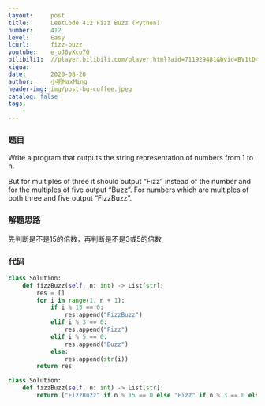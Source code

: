```yaml
---
layout:     post
title:      LeetCode 412 Fizz Buzz (Python)
number:     412
level:      Easy
lcurl:      fizz-buzz
youtube:    e_oJ0yXco7Q
bilibili1:  //player.bilibili.com/player.html?aid=711929481&bvid=BV1tD4y1m76j&cid=229077367&page=1
xigua:      
date:       2020-08-26
author:     小明MaxMing
header-img: img/post-bg-coffee.jpeg
catalog: false
tags:
    - 
---
```


### 题目

Write a program that outputs the string representation of numbers from 1 to n.

But for multiples of three it should output “Fizz” instead of the number and for the multiples of five output “Buzz”. For numbers which are multiples of both three and five output “FizzBuzz”.

### 解题思路

先判断是不是15的倍数，再判断是不是3或5的倍数

### 代码
```python
class Solution:
    def fizzBuzz(self, n: int) -> List[str]:
        res = []
        for i in range(1, n + 1):
            if i % 15 == 0:
                res.append("FizzBuzz")
            elif i % 3 == 0:
                res.append("Fizz")
            elif i % 5 == 0:
                res.append("Buzz")
            else:
                res.append(str(i))
        return res
```
```python
class Solution:
    def fizzBuzz(self, n: int) -> List[str]:
        return ["FizzBuzz" if n % 15 == 0 else "Fizz" if n % 3 == 0 else "Buzz" if n % 5 == 0 else str(n) for n in range(1, n + 1)]
```
